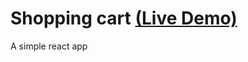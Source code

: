 # Shopping cart [(Live Demo)](https://shopping-cart-apztx0v3v-eshwars-projects-a18447bc.vercel.app/)

A simple react app 

